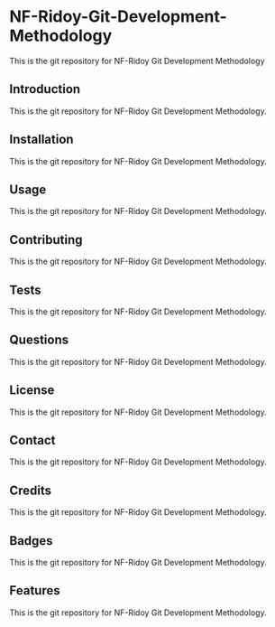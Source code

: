 # NF-Ridoy-Git-Development-Methodology
This is the git repository for NF-Ridoy Git Development Methodology
## Introduction
This is the git repository for NF-Ridoy Git Development Methodology.
## Installation
This is the git repository for NF-Ridoy Git Development Methodology.
## Usage
This is the git repository for NF-Ridoy Git Development Methodology.
## Contributing
This is the git repository for NF-Ridoy Git Development Methodology.
## Tests
This is the git repository for NF-Ridoy Git Development Methodology.
## Questions
This is the git repository for NF-Ridoy Git Development Methodology.
## License
This is the git repository for NF-Ridoy Git Development Methodology.
## Contact
This is the git repository for NF-Ridoy Git Development Methodology.
## Credits
This is the git repository for NF-Ridoy Git Development Methodology.
## Badges
This is the git repository for NF-Ridoy Git Development Methodology.
## Features
This is the git repository for NF-Ridoy Git Development Methodology.


